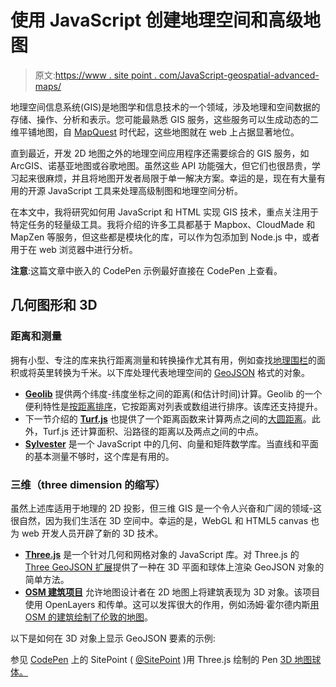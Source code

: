 # 使用 JavaScript 创建地理空间和高级地图

> 原文:[https://www . site point . com/JavaScript-geospatial-advanced-maps/](https://www.sitepoint.com/javascript-geospatial-advanced-maps/)

地理空间信息系统(GIS)是地图学和信息技术的一个领域，涉及地理和空间数据的存储、操作、分析和表示。您可能最熟悉 GIS 服务，这些服务可以生成动态的二维平铺地图，自 [MapQuest](http://en.wikipedia.org/wiki/MapQuest) 时代起，这些地图就在 web 上占据显著地位。

直到最近，开发 2D 地图之外的地理空间应用程序还需要综合的 GIS 服务，如 ArcGIS、诺基亚地图或谷歌地图。虽然这些 API 功能强大，但它们也很昂贵，学习起来很麻烦，并且将地图开发者局限于单一解决方案。幸运的是，现在有大量有用的开源 JavaScript 工具来处理高级制图和地理空间分析。

在本文中，我将研究如何用 JavaScript 和 HTML 实现 GIS 技术，重点关注用于特定任务的轻量级工具。我将介绍的许多工具都基于 Mapbox、CloudMade 和 MapZen 等服务，但这些都是模块化的库，可以作为包添加到 Node.js 中，或者用于在 web 浏览器中进行分析。

**注意**:这篇文章中嵌入的 CodePen 示例最好直接在 CodePen 上查看。

## 几何图形和 3D

### 距离和测量

拥有小型、专注的库来执行距离测量和转换操作尤其有用，例如查找[地理围栏](http://en.wikipedia.org/wiki/Geo-fence)的面积或将英里转换为千米。以下库处理代表地理空间的 [GeoJSON](http://geojson.org/) 格式的对象。

*   **[Geolib](https://github.com/manuelbieh/Geolib)** 提供两个纬度-纬度坐标之间的距离(和估计时间)计算。Geolib 的一个便利特性是[按距离排序](https://github.com/manuelbieh/Geolib#geoliborderbydistanceobject-latlng-mixed-coords)，它按距离对列表或数组进行排序。该库还支持提升。
*   下一节介绍的 **[Turf.js](http://turfjs.org/)** 也提供了一个距离函数来计算两点之间的[大圆距离](http://en.wikipedia.org/wiki/Great-circle_distance)。此外，Turf.js 还计算面积、沿路径的距离以及两点之间的中点。
*   **[Sylvester](https://github.com/jcoglan/sylvester)** 是一个 JavaScript 中的几何、向量和矩阵数学库。当直线和平面的基本测量不够时，这个库是有用的。

### 三维（three dimension 的缩写）

虽然上述库适用于地理的 2D 投影，但三维 GIS 是一个令人兴奋和广阔的领域-这很自然，因为我们生活在 3D 空间中。幸运的是，WebGL 和 HTML5 canvas 也为 web 开发人员开辟了新的 3D 技术。

*   **[Three.js](https://github.com/mrdoob/three.js/)** 是一个针对几何和网格对象的 JavaScript 库。对 Three.js 的 [Three GeoJSON 扩展](https://github.com/jdomingu/ThreeGeoJSON)提供了一种在 3D 平面和球体上渲染 GeoJSON 对象的简单方法。
*   **[OSM 建筑项目](http://osmbuildings.org/)** 允许地图设计者在 2D 地图上将建筑表现为 3D 对象。该项目使用 OpenLayers 和传单。这可以发挥很大的作用，例如汤姆·霍尔德内斯[用 OSM 的建筑绘制了伦敦的地图](https://github.com/talltom/3DLondon)。

以下是如何在 3D 对象上显示 GeoJSON 要素的示例:

参见 [CodePen](http://codepen.io) 上的 SitePoint ( [@SitePoint](http://codepen.io/SitePoint) )用 Three.js 绘制的 Pen [3D 地图球体。](http://codepen.io/SitePoint/pen/YXyvKz/)